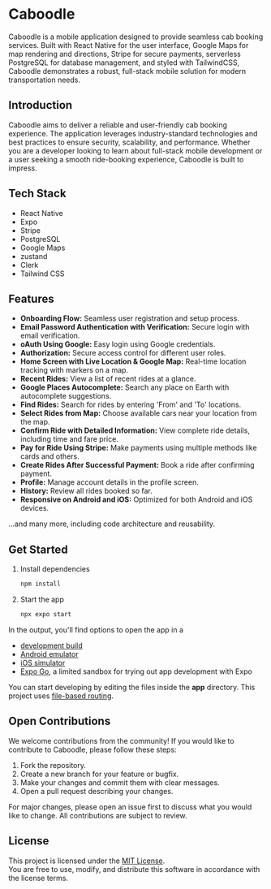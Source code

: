 # Caboodle

Caboodle is a mobile application designed to provide seamless cab booking services. Built with React Native for the user interface, Google Maps for map rendering and directions, Stripe for secure payments, serverless PostgreSQL for database management, and styled with TailwindCSS, Caboodle demonstrates a robust, full-stack mobile solution for modern transportation needs.

## Introduction
Caboodle aims to deliver a reliable and user-friendly cab booking experience. The application leverages industry-standard technologies and best practices to ensure security, scalability, and performance. Whether you are a developer looking to learn about full-stack mobile development or a user seeking a smooth ride-booking experience, Caboodle is built to impress.

## Tech Stack
- React Native
- Expo
- Stripe
- PostgreSQL
- Google Maps
- zustand
- Clerk
- Tailwind CSS

## Features
- **Onboarding Flow:** Seamless user registration and setup process.
- **Email Password Authentication with Verification:** Secure login with email verification.
- **oAuth Using Google:** Easy login using Google credentials.
- **Authorization:** Secure access control for different user roles.
- **Home Screen with Live Location & Google Map:** Real-time location tracking with markers on a map.
- **Recent Rides:** View a list of recent rides at a glance.
- **Google Places Autocomplete:** Search any place on Earth with autocomplete suggestions.
- **Find Rides:** Search for rides by entering 'From' and 'To' locations.
- **Select Rides from Map:** Choose available cars near your location from the map.
- **Confirm Ride with Detailed Information:** View complete ride details, including time and fare price.
- **Pay for Ride Using Stripe:** Make payments using multiple methods like cards and others.
- **Create Rides After Successful Payment:** Book a ride after confirming payment.
- **Profile:** Manage account details in the profile screen.
- **History:** Review all rides booked so far.
- **Responsive on Android and iOS:** Optimized for both Android and iOS devices.

...and many more, including code architecture and reusability.

## Get Started

1. Install dependencies

   ```bash
   npm install
   ```

2. Start the app

   ```bash
   npx expo start
   ```

In the output, you'll find options to open the app in a

- [development build](https://docs.expo.dev/develop/development-builds/introduction/)
- [Android emulator](https://docs.expo.dev/workflow/android-studio-emulator/)
- [iOS simulator](https://docs.expo.dev/workflow/ios-simulator/)
- [Expo Go](https://expo.dev/go), a limited sandbox for trying out app development with Expo

You can start developing by editing the files inside the **app** directory. This project uses [file-based routing](https://docs.expo.dev/router/introduction).

## Open Contributions

We welcome contributions from the community! If you would like to contribute to Caboodle, please follow these steps:

1. Fork the repository.
2. Create a new branch for your feature or bugfix.
3. Make your changes and commit them with clear messages.
4. Open a pull request describing your changes.

For major changes, please open an issue first to discuss what you would like to change. All contributions are subject to review.

## License

This project is licensed under the [MIT License](LICENSE).  
You are free to use, modify, and distribute this software in accordance with the license terms.

